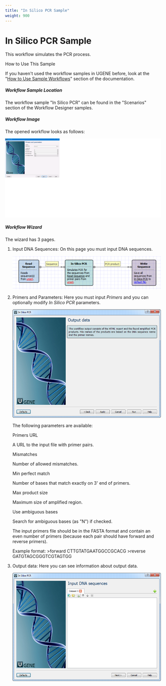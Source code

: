 ```yaml
---
title: "In Silico PCR Sample"
weight: 900
---
```



# In Silico PCR Sample

This workflow simulates the PCR process.

How to Use This Sample

If you haven't used the workflow samples in UGENE before, look at the "[How to Use Sample Workflows](how-to-use-sample-workflows.md)" section of the documentation.

##### Workflow Sample Location

The workflow sample "In Silico PCR" can be found in the "Scenarios" section of the Workflow Designer samples.

##### Workflow Image

The opened workflow looks as follows:


![](/images/65930567/76709919.png)

##### Workflow Wizard

The wizard has 3 pages.

1.  Input DNA Sequences: On this page you must input DNA sequences.


    ![](/images/65930567/65930568.png)

2.  Primers and Parameters: Here you must input _Primers_ and you can optionally modify _In Silico PCR_ parameters.


    ![](/images/65930567/65930569.png)

    The following parameters are available:

    Primers URL

    A URL to the input file with primer pairs.

    Mismatches

    Number of allowed mismatches.

    Min perfect match

    Number of bases that match exactly on 3' end of primers.

    Max product size

    Maximum size of amplified region.

    Use ambiguous bases

    Search for ambiguous bases (as "N") if checked.

    The input primers file should be in the FASTA format and contain an even number of primers (because each pair should have forward and reverse primers).

    Example format:
    \>forward
    CTTGTATGAATGGCCGCACG
    \>reverse
    GATGTAGCGGGTCGTAGTGG



3.  Output data: Here you can see information about output data.


    ![](/images/65930567/65930571.png)
